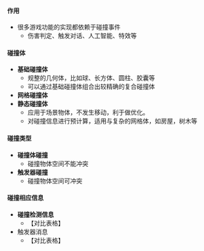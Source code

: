 #### 作用
- 很多游戏功能的实现都依赖于碰撞事件
	- 伤害判定、触发对话、人工智能、特效等

#### 碰撞体
- **基础碰撞体**
	- 规整的几何体，比如球、长方体、圆柱、胶囊等
	- 可以通过基础碰撞体组合出较精确的复合碰撞体
- **网格碰撞体**
- **静态碰撞体**
	- 应用于场景物体，不发生移动，利于做优化。
	- 对碰撞信息进行预计算，适用与复杂的网格体，如房屋，树木等

#### 碰撞类型
- **碰撞体碰撞**
	- 碰撞物体空间不能冲突
- **触发器碰撞**
	- 碰撞物体空间可冲突

#### 碰撞相应信息
- **碰撞检测信息**
	- 【对比表格】
- 触发器消息
	- 【对比表格】
